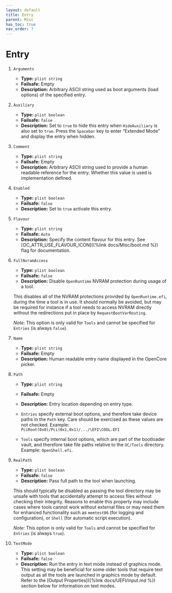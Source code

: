 ```yaml
---
layout: default
title: Entry
parent: Misc
has_toc: true
nav_order: 7
---
```


# Entry

1. `Arguments`
    - **Type:** `plist string`
    - **Failsafe:** Empty
    - **Description:** Arbitrary ASCII string used as boot arguments (load options) of the specified entry.

2. `Auxiliary`
    - **Type:** `plist boolean`
    - **Failsafe:** `false`
    - **Description:** Set to `true` to hide this entry when `HideAuxiliary` is also set to `true`. Press the `Spacebar` key to enter “Extended Mode” and display the entry when hidden.

3. `Comment`
    - **Type:** `plist string`
    - **Failsafe:** Empty
    - **Description:** Arbitrary ASCII string used to provide a human readable reference for the entry. Whether this value is used is implementation defined.

4. `Enabled`
    - **Type:** `plist boolean`
    - **Failsafe:** `false`
    - **Description:** Set to `true` activate this entry.

5. `Flavour`
    - **Type:** `plist string`
    - **Failsafe:** `Auto`
    - **Description:** Specify the content flavour for this entry. See [OC_ATTR_USE_FLAVOUR_ICON]({%link docs/Misc/boot.md %}) flag for documentation.

6. `FullNvramAccess`
    - **Type:** `plist boolean`
    - **Failsafe:** `false`
    - **Description:** Disable `OpenRuntime` NVRAM protection during usage of a tool.
    
    This disables all of the NVRAM protections provided by `OpenRuntime.efi`, during the time a tool is in use. It should normally be avoided, but may be required for instance if a tool needs to access NVRAM directly without the redirections put in place by `RequestBootVarRouting`.

    _Note:_ This option is only valid for `Tools` and cannot be specified for `Entries` (is always `false`).

7. `Name`
    - **Type:** `plist string`
    - **Failsafe:** Empty
    - **Description:** Human readable entry name displayed in the OpenCore picker.

8. `Path`
    - **Type:** `plist string`
    - **Failsafe:** Empty
    - **Description:** Entry location depending on entry type.

    - `Entries` specify external boot options, and therefore take device paths in the `Path` key. Care should be exercised as these values are not checked. Example: `PciRoot(0x0)/Pci(0x1,0x1)/.../\EFI\COOL.EFI`
    - `Tools` specify internal boot options, which are part of the bootloader vault, and therefore take file paths
    relative to the `OC/Tools` directory. Example: `OpenShell.efi`.

9. `RealPath`
    - **Type:** `plist boolean`
    - **Failsafe:** `false`
    - **Description:** Pass full path to the tool when launching.

    This should typically be disabled as passing the tool directory may be unsafe with tools that accidentally attempt to access files without checking their integrity. Reasons to enable this property may include cases where tools cannot work without external files or may need them for enhanced functionality such as `memtest86` (for logging and configuration), or `Shell` (for automatic script execution).
    
    _Note:_ This option is only valid for `Tools` and cannot be specified for `Entries` (is always `true`).

10. `TextMode`
    - **Type:** `plist boolean`
    - **Failsafe:** `false`
    - **Description:** Run the entry in text mode instead of graphics mode.
    This setting may be beneficial for some older tools that require text output as all the tools are launched in graphics mode by default. Refer to the [Output Properties]({%link docs/UEFI/input.md %}) section below for information on text modes.